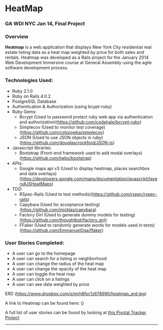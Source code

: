 HeatMap
===

### GA WDI NYC Jan 14, Final Project

### Overview

**Heatmap** is a web application that displays New York City residential real estate listing data as a heat map weighted by price for both sales and rentals. Heatmap was developed as a Rails project for the January 2014 Web Development Immersive course at General Assembly using the agile software development process.

### Technologies Used:
* Ruby 2.1.0
* Ruby on Rails 4.0.2
* PostgreSQL Database
* Authentication & Authorization (using bcypt-ruby)
* Ruby Gems:
  * Bcrypt (Used to password protect ruby web app via authentication and authorization)(https://github.com/codahale/bcrypt-ruby)
  * Simplecov (Used to monitor test coverage)(https://github.com/colszowka/simplecov)
  * JSON (Used to use JSON objects in ruby)(https://github.com/douglascrockford/JSON-js)
* Javascript libraries:
  * Bootstrap (Front-end framework used to add modal overlays)(https://github.com/twbs/bootstrap)
* APIs:
  * Google maps api v3 (Used to display heatmap, places searchbox and data overlays)(https://developers.google.com/maps/documentation/javascript/layers#JSHeatMaps)
* TDD:
  * RSpec-Rails (Used to test methods)(https://github.com/rspec/rspec-rails)
  * Capybara (Used for acceptance testing)(https://github.com/jnicklas/capybara)
  * Factory Girl (Used to generate dummy models for testing)(https://github.com/thoughtbot/factory_girl)
  * FFaker (Used to randomly generate words for models used in tests)(https://github.com/EmmanuelOga/ffaker)

### User Stories Completed:
* A user can go to the homepage
* A user can search for a listing or neighborhood
* A user can change the radius of the heat map
* A user can change the opacity of the heat map
* A user can toggle the heat map
* A user can click on a listings
* A user can see data weighted by price

ERD (https://www.dropbox.com/s/mrh8fsc1z678990/heatmap_erd.jpg)

A link to Heatmap can be found here: ()

A full list of user stories can be found by looking at [this Pivotal Tracker Project](https://www.pivotaltracker.com/s/projects/1052398)

---
